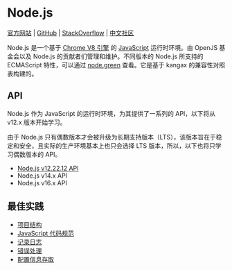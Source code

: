 # Node.js

[官方网站](https://nodejs.org) | [GitHub](https://github.com/nodejs) | [StackOverflow](https://stackoverflow.com/questions/tagged/node.js) | [中文社区](https://cnodejs.org)

Node.js 是一个基于 [Chrome V8 引擎](https://v8.dev) 的 [JavaScript](../JavaScript) 运行时环境。由 OpenJS 基金会以及 Node.js 的贡献者们管理和维护。不同版本的 Node.js 所支持的 ECMAScript 特性，可以通过 [node.green](https://node.green) 查看。它是基于 kangax 的兼容性对照表构建的。

## API

Node.js 作为 JavaScript 的运行时环境，为其提供了一系列的 API，以下将从 v12.x 版本开始学习。

由于 Node.js 只有偶数版本才会被升级为长期支持版本（LTS），该版本旨在于稳定和安全，且实际的生产环境基本上也只会选择 LTS 版本，所以，以下也将只学习偶数版本的 API。

- [Node.js v12.22.12 API](./Node.js-v12.22.12-API/)
- Node.js v14.x API
- Node.js v16.x API

## 最佳实践

- [项目结构](./最佳实践/项目结构.md)
- [JavaScript 代码规范](../代码规范/JavaScript)
- [记录日志](./最佳实践/记录日志.md)
- [错误处理](./最佳实践/错误处理实践.md)
- [配置信息存取](./最佳实践/配置信息存取实践.md)

<!-- https://nodejs.org/zh-cn/docs/guides -->

